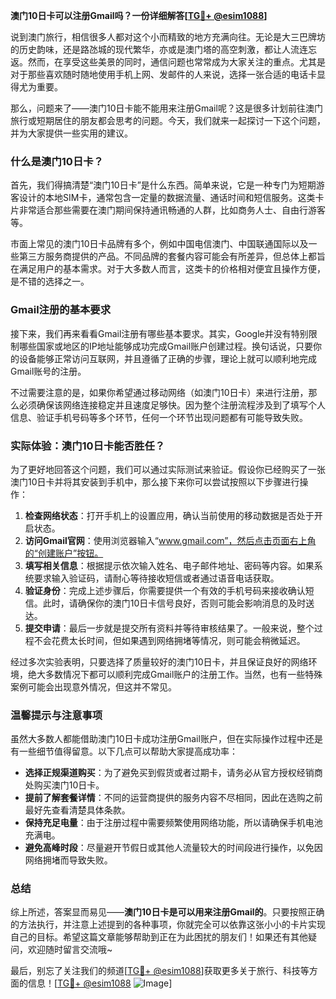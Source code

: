 **澳门10日卡可以注册Gmail吗？一份详细解答[[TG💪+ @esim1088](https://t.me/s/esim1088)]**

说到澳门旅行，相信很多人都对这个小而精致的地方充满向往。无论是大三巴牌坊的历史韵味，还是路氹城的现代繁华，亦或是澳门塔的高空刺激，都让人流连忘返。然而，在享受这些美景的同时，通信问题也常常成为大家关注的重点。尤其是对于那些喜欢随时随地使用手机上网、发邮件的人来说，选择一张合适的电话卡显得尤为重要。

那么，问题来了——澳门10日卡能不能用来注册Gmail呢？这是很多计划前往澳门旅行或短期居住的朋友都会思考的问题。今天，我们就来一起探讨一下这个问题，并为大家提供一些实用的建议。

### 什么是澳门10日卡？

首先，我们得搞清楚“澳门10日卡”是什么东西。简单来说，它是一种专门为短期游客设计的本地SIM卡，通常包含一定量的数据流量、通话时间和短信服务。这类卡片非常适合那些需要在澳门期间保持通讯畅通的人群，比如商务人士、自由行游客等。

市面上常见的澳门10日卡品牌有多个，例如中国电信澳门、中国联通国际以及一些第三方服务商提供的产品。不同品牌的套餐内容可能会有所差异，但总体上都旨在满足用户的基本需求。对于大多数人而言，这类卡的价格相对便宜且操作方便，是不错的选择之一。

### Gmail注册的基本要求

接下来，我们再来看看Gmail注册有哪些基本要求。其实，Google并没有特别限制哪些国家或地区的IP地址能够成功完成Gmail账户创建过程。换句话说，只要你的设备能够正常访问互联网，并且遵循了正确的步骤，理论上就可以顺利地完成Gmail账号的注册。

不过需要注意的是，如果你希望通过移动网络（如澳门10日卡）来进行注册，那么必须确保该网络连接稳定并且速度足够快。因为整个注册流程涉及到了填写个人信息、验证手机号码等多个环节，任何一个环节出现问题都有可能导致失败。

### 实际体验：澳门10日卡能否胜任？

为了更好地回答这个问题，我们可以通过实际测试来验证。假设你已经购买了一张澳门10日卡并将其安装到手机中，那么接下来你可以尝试按照以下步骤进行操作：

1. **检查网络状态**：打开手机上的设置应用，确认当前使用的移动数据是否处于开启状态。
2. **访问Gmail官网**：使用浏览器输入“www.gmail.com”，然后点击页面右上角的“创建账户”按钮。
3. **填写相关信息**：根据提示依次输入姓名、电子邮件地址、密码等内容。如果系统要求输入验证码，请耐心等待接收短信或者通过语音电话获取。
4. **验证身份**：完成上述步骤后，你需要提供一个有效的手机号码来接收确认短信。此时，请确保你的澳门10日卡信号良好，否则可能会影响消息的及时送达。
5. **提交申请**：最后一步就是提交所有资料并等待审核结果了。一般来说，整个过程不会花费太长时间，但如果遇到网络拥堵等情况，则可能会稍微延迟。

经过多次实验表明，只要选择了质量较好的澳门10日卡，并且保证良好的网络环境，绝大多数情况下都可以顺利完成Gmail账户的注册工作。当然，也有一些特殊案例可能会出现意外情况，但这并不常见。

### 温馨提示与注意事项

虽然大多数人都能借助澳门10日卡成功注册Gmail账户，但在实际操作过程中还是有一些细节值得留意。以下几点可以帮助大家提高成功率：

- **选择正规渠道购买**：为了避免买到假货或者过期卡，请务必从官方授权经销商处购买澳门10日卡。
- **提前了解套餐详情**：不同的运营商提供的服务内容不尽相同，因此在选购之前最好先查看清楚具体条款。
- **保持充足电量**：由于注册过程中需要频繁使用网络功能，所以请确保手机电池充满电。
- **避免高峰时段**：尽量避开节假日或其他人流量较大的时间段进行操作，以免因网络拥堵而导致失败。

### 总结

综上所述，答案显而易见——**澳门10日卡是可以用来注册Gmail的**。只要按照正确的方法执行，并注意上述提到的各种事项，你就完全可以依靠这张小小的卡片实现自己的目标。希望这篇文章能够帮助到正在为此困扰的朋友们！如果还有其他疑问，欢迎随时留言交流哦~

最后，别忘了关注我们的频道[[TG💪+ @esim1088](https://t.me/s/esim1088)]获取更多关于旅行、科技等方面的信息！[[TG💪+ @esim1088](https://t.me/s/esim1088) ![Image](https://i.postimg.cc/4NQfJmqS/Snipaste-2025-05-13-00-14-12.png)]